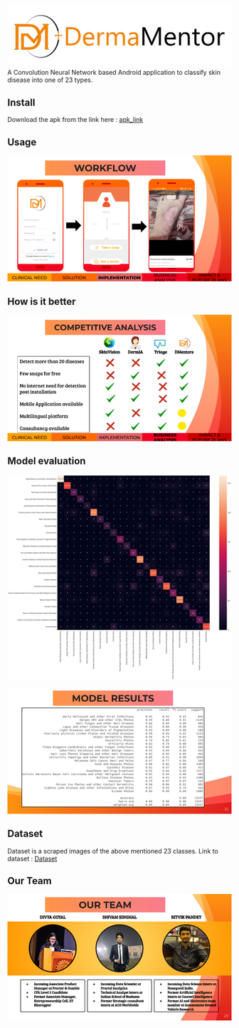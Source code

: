 ![Title Page](full_logo.png)
A Convolution Neural Network based Android application to classify skin disease into one of 23 types.


## Install
Download the apk from the link here : [apk_link](https://drive.google.com/open?id=1bCquFktnNjlzX6ZM1loVbqCSiCsnTNZD)

## Usage
![Usage](photos/usage.png)

## How is it better
![Competition](photos/competitors.png)

## Model evaluation

![Heatmap](records/heatmap_test_70.png)

![Precison-Recall-F1Score](photos/evaluation.png)

## Dataset
Dataset is a scraped images of the above mentioned 23 classes.
Link to dataset : [Dataset](https://drive.google.com/open?id=1y-ogUTETRsyiEAGB0cpH_pZ8W5cAkNHS)

## Our Team
![Team](photos/team.png)
